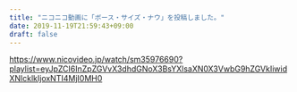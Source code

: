 ```yaml
---
title: "ニコニコ動画に「ボース・サイズ・ナウ」を投稿しました。"
date: 2019-11-19T21:59:43+09:00
draft: false
---
```


https://www.nicovideo.jp/watch/sm35976690?playlist=eyJpZCI6InZpZGVvX3dhdGNoX3BsYXlsaXN0X3VwbG9hZGVkIiwidXNlcklkIjoxNTI4MjI0MH0